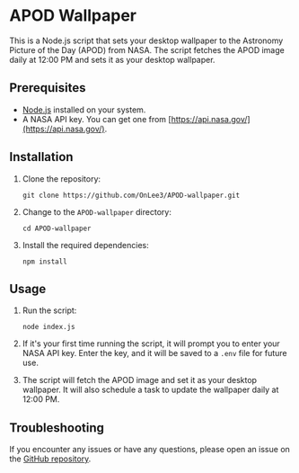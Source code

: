 # APOD Wallpaper

This is a Node.js script that sets your desktop wallpaper to the Astronomy Picture of the Day (APOD) from NASA. The script fetches the APOD image daily at 12:00 PM and sets it as your desktop wallpaper.

## Prerequisites

-   [Node.js](https://nodejs.org/en/download/) installed on your system.
-   A NASA API key. You can get one from [https://api.nasa.gov/](https://api.nasa.gov/).

## Installation

1.  Clone the repository:
    
    ```
    git clone https://github.com/OnLee3/APOD-wallpaper.git
    ```
    
2.  Change to the `APOD-wallpaper` directory:
    
    ```
    cd APOD-wallpaper
    ```
    
3.  Install the required dependencies:
    
    ```
    npm install
    ```
    

## Usage

1.  Run the script:
    
    ```
    node index.js
    ```
    
2.  If it's your first time running the script, it will prompt you to enter your NASA API key. Enter the key, and it will be saved to a `.env` file for future use.
    
3.  The script will fetch the APOD image and set it as your desktop wallpaper. It will also schedule a task to update the wallpaper daily at 12:00 PM.
    

## Troubleshooting

If you encounter any issues or have any questions, please open an issue on the [GitHub repository](https://github.com/OnLee3/APOD-wallpaper/issues).